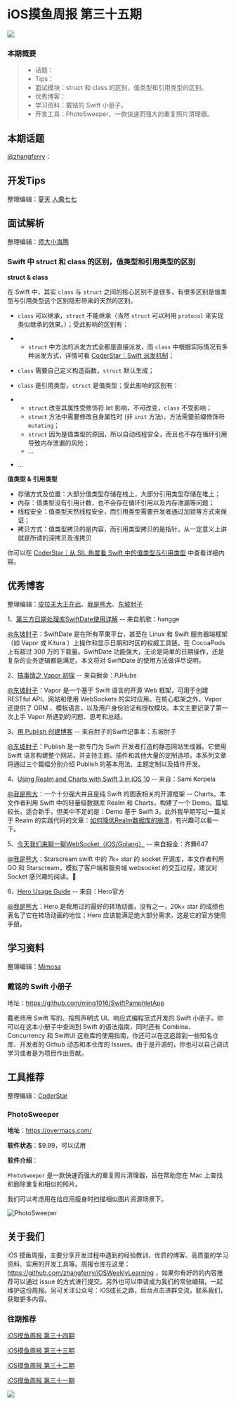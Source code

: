 # iOS摸鱼周报 第三十五期

![](https://gitee.com/zhangferry/Images/raw/master/gitee/iOS摸鱼周报模板.png)

### 本期概要

> * 话题：
> * Tips：
> * 面试模块：struct 和 class 的区别，值类型和引用类型的区别。
> * 优秀博客：
> * 学习资料：戴铭的 Swift 小册子。
> * 开发工具：PhotoSweeper，一款快速而强大的重复照片清理器。

## 本期话题

[@zhangferry](https://zhangferry.com)：

## 开发Tips

整理编辑：[夏天](https://juejin.cn/user/3298190611456638) [人魔七七](https://github.com/renmoqiqi)



## 面试解析

整理编辑：[师大小海腾](https://juejin.cn/user/782508012091645/posts)

### Swift 中 struct 和 class 的区别，值类型和引用类型的区别

**struct & class**

在 Swift 中，其实 `class` 与 `struct` 之间的核心区别不是很多，有很多区别是值类型与引用类型这个区别隐形带来的天然的区别。

- `class` 可以继承，`struct` 不能继承（当然 `struct` 可以利用 `protocol` 来实现类似继承的效果。）；受此影响的区别有：

- - `struct` 中方法的派发方式全都是直接派发，而 `class` 中根据实际情况有多种派发方式，详情可看 [CoderStar｜Swift 派发机制](https://mp.weixin.qq.com/s?__biz=MzU4NjQ5NDYxNg==&mid=2247483768&idx=1&sn=0a6be7a9c5a374cbc5c5ba9a3c48020a&scene=21#wechat_redirec)；

- `class` 需要自己定义构造函数，`struct` 默认生成；

- `class` 是引用类型，`struct` 是值类型；受此影响的区别有：

- - `struct` 改变其属性受修饰符 let 影响，不可改变，`class` 不受影响；
  - `struct` 方法中需要修改自身属性时 (非 `init` 方法)，方法需要前缀修饰符 `mutating`；
  - `struct` 因为是值类型的原因，所以自动线程安全，而且也不存在循环引用导致内存泄漏的风险；
  - ...

- ...

**值类型 & 引用类型**

- 存储方式及位置：大部分值类型存储在栈上，大部分引用类型存储在堆上；
- 内存：值类型没有引用计数，也不会存在循环引用以及内存泄漏等问题；
- 线程安全：值类型天然线程安全，而引用类型需要开发者通过加锁等方式来保证；
- 拷贝方式：值类型拷贝的是内容，而引用类型拷贝的是指针，从一定意义上讲就是所谓的深拷贝及浅拷贝

你可以在 [CoderStar｜从 SIL 角度看 Swift 中的值类型与引用类型](https://mp.weixin.qq.com/s/6bvZ1YIhf2WCNsdkukTlew) 中查看详细内容。


## 优秀博客

整理编辑：[皮拉夫大王在此](https://www.jianshu.com/u/739b677928f7)、[我是熊大](https://juejin.cn/user/1151943916921885)、[东坡肘子](https://www.fatbobman.com)

1、[第三方日期处理库SwiftDate使用详解](https://www.hangge.com/blog/cache/detail_2222.html "@hangge｜第三方日期处理库SwiftDate使用详解") -- 来自航歌：hangge

[@东坡肘子](https://www.fatbobman.com/)：SwiftDate 是在所有苹果平台，甚至在 Linux 和 Swift 服务器端框架（如 Vapor 或 Kitura ）上操作和显示日期和时区的权威工具链。在 CocoaPods 上有超过 300 万的下载量。SwiftDate 功能强大，无论是简单的日期操作，还是复杂的业务逻辑都能满足。本文将对 SwiftDate 的使用方法做详尽说明。

2、[搞事情之 Vapor 初探](https://juejin.cn/post/6844903834659667981 "@PJHubs｜搞事情之 Vapor 初探") -- 来自掘金：PJHubs

[@东坡肘子](https://www.fatbobman.com/)：Vapor 是一个基于 Swift 语言的开源 Web 框架，可用于创建 RESTful API、网站和使用 WebSockets 的实时应用。在核心框架之外，Vapor 还提供了 ORM 、模板语言，以及用户身份验证和授权模块。本文主要记录了第一次上手 Vapor 所遇到的问题、思考和总结。

3、[用 Publish 创建博客](https://www.fatbobman.com/tags/publish/ "@东坡肘子｜用 Publish 创建博客") -- 来自肘子的Swift记事本：东坡肘子

[@东坡肘子](https://www.fatbobman.com/)：Publish 是一款专门为 Swift 开发者打造的静态网站生成器。它使用 Swift 语言构建整个网站，并支持主题、插件和其他大量的定制选项。本系列文章将通过三个篇幅分别介绍 Publish 的基本用法、主题定制以及插件开发。

4、[Using Realm and Charts with Swift 3 in iOS 10](https://medium.com/@skipadu/using-realm-and-charts-with-swift-3-in-ios-10-40c42e3838c0#.2gyymwfh8 "@Sami Korpela｜Using Realm and Charts with Swift 3 in iOS 10") -- 来自：Sami Korpela

[@我是熊大](https://github.com/Tliens)：一个十分强大并且是纯 Swift 的图表相关的开源框架 -- Charts。本文作者利用 Swift 中的轻量级数据库 Realm 和 Charts，构建了一个 Demo。篇幅较长，适合新手，但美中不足的是：Demo 基于 Swift 3。此外我早期写过一篇关于 Realm 的实践代码的文章：[如何降低Realm数据库的崩溃](https://juejin.cn/post/6844904143501557773 "@我是熊大｜如何降低Realm数据库的崩溃")，有兴趣可以看一下。

5、[今天我们来聊一聊WebSocket（iOS/Golang）](https://juejin.cn/post/6844904015738699790 "@齐舞647｜今天我们来聊一聊WebSocket（iOS/Golang）") -- 来自掘金：齐舞647

[@我是熊大](https://github.com/Tliens)：Starscream swift 中的 7k+ star 的 socket 开源库，本文作者利用 GO 和 Starscream，模拟了客户端和服务端 websocket 的交互过程，建议对 Socket 感兴趣的阅读。

6、[Hero Usage Guide](https://github.com/HeroTransitions/Hero/wiki/Usage-Guide "Hero Usage Guide") -- 来自：Hero官方

[@我是熊大](https://github.com/Tliens)：Hero 是我用过的最好的转场动画，没有之一，20k+ star 的成绩也表名了它在转场动画的地位；Hero 应该能满足绝大部分需求，这是它的官方使用手册。
## 学习资料

整理编辑：[Mimosa](https://juejin.cn/user/1433418892590136)

### 戴铭的 Swift 小册子

地址：https://github.com/ming1016/SwiftPamphletApp

戴老师用 Swift 写的、按照声明式 UI、响应式编程范式开发的 Swift 小册子。你可以在这本小册子中查询到 Swift 的语法指南，同时还有 Combine、 Concurrency 和 SwiftUI 这些库的使用指南，你还可以在这追踪到一些知名仓库、开发者的 Github 动态和本仓库的 Issues。由于是开源的，你也可以自己调试学习或者是为项目作出贡献。

## 工具推荐

整理编辑：[CoderStar](https://mp.weixin.qq.com/mp/homepage?__biz=MzU4NjQ5NDYxNg==&hid=1&sn=659c56a4ceebb37b1824979522adbb15&scene=18)

### PhotoSweeper

**地址**：https://overmacs.com/

**软件状态**：$9.99，可以试用

**软件介绍**：

`PhotoSweeper` 是一款快速而强大的重复照片清理器，旨在帮助您在 Mac 上查找和删除重复和相似的照片。

我们可以考虑用在给应用瘦身时扫描相似图片资源场景下。

![PhotoSweeper](https://gitee.com/zhangferry/Images/raw/master/iOSWeeklyLearning/PhotoSweeper_MacBook.jpeg)

## 关于我们

iOS 摸鱼周报，主要分享开发过程中遇到的经验教训、优质的博客、高质量的学习资料、实用的开发工具等。周报仓库在这里：https://github.com/zhangferry/iOSWeeklyLearning ，如果你有好的的内容推荐可以通过 issue 的方式进行提交。另外也可以申请成为我们的常驻编辑，一起维护这份周报。另可关注公众号：iOS成长之路，后台点击进群交流，联系我们，获取更多内容。

### 往期推荐

[iOS摸鱼周报 第三十四期](https://mp.weixin.qq.com/s/P0HjLDCIM3T-hAgQFjO1mg)

[iOS摸鱼周报 第三十三期](https://mp.weixin.qq.com/s/nznnGmBsqsrWcvZ4XFMttg)

[iOS摸鱼周报 第三十二期](https://mp.weixin.qq.com/s/6CyL0B6Zkf6KXRrfocohoQ)

[iOS摸鱼周报 第三十一期](https://mp.weixin.qq.com/s/DQpsOw90UsRg6A5WDyT_pg)

![](https://gitee.com/zhangferry/Images/raw/master/iOSWeeklyLearning/WechatIMG384.jpeg)
